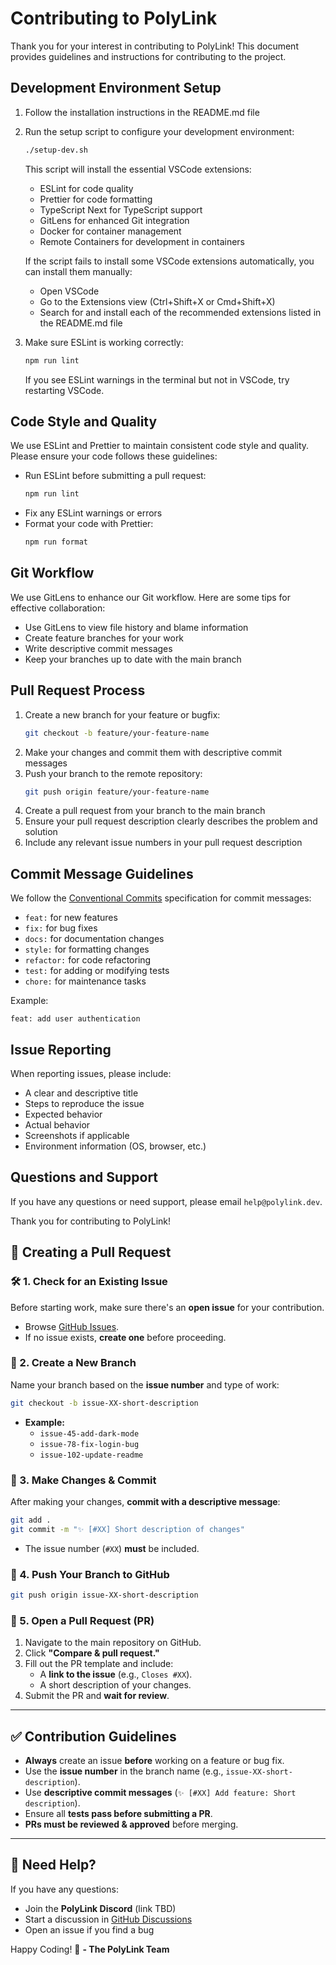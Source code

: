 # Contributing to PolyLink

Thank you for your interest in contributing to PolyLink! This document provides guidelines and instructions for contributing to the project.

## Development Environment Setup

1. Follow the installation instructions in the README.md file
2. Run the setup script to configure your development environment:

   ```sh
   ./setup-dev.sh
   ```

   This script will install the essential VSCode extensions:

   - ESLint for code quality
   - Prettier for code formatting
   - TypeScript Next for TypeScript support
   - GitLens for enhanced Git integration
   - Docker for container management
   - Remote Containers for development in containers

   If the script fails to install some VSCode extensions automatically, you can install them manually:

   - Open VSCode
   - Go to the Extensions view (Ctrl+Shift+X or Cmd+Shift+X)
   - Search for and install each of the recommended extensions listed in the README.md file

3. Make sure ESLint is working correctly:
   ```sh
   npm run lint
   ```
   If you see ESLint warnings in the terminal but not in VSCode, try restarting VSCode.

## Code Style and Quality

We use ESLint and Prettier to maintain consistent code style and quality. Please ensure your code follows these guidelines:

- Run ESLint before submitting a pull request:
  ```sh
  npm run lint
  ```
- Fix any ESLint warnings or errors
- Format your code with Prettier:
  ```sh
  npm run format
  ```

## Git Workflow

We use GitLens to enhance our Git workflow. Here are some tips for effective collaboration:

- Use GitLens to view file history and blame information
- Create feature branches for your work
- Write descriptive commit messages
- Keep your branches up to date with the main branch

## Pull Request Process

1. Create a new branch for your feature or bugfix:
   ```sh
   git checkout -b feature/your-feature-name
   ```
2. Make your changes and commit them with descriptive commit messages
3. Push your branch to the remote repository:
   ```sh
   git push origin feature/your-feature-name
   ```
4. Create a pull request from your branch to the main branch
5. Ensure your pull request description clearly describes the problem and solution
6. Include any relevant issue numbers in your pull request description

## Commit Message Guidelines

We follow the [Conventional Commits](https://www.conventionalcommits.org/) specification for commit messages:

- `feat:` for new features
- `fix:` for bug fixes
- `docs:` for documentation changes
- `style:` for formatting changes
- `refactor:` for code refactoring
- `test:` for adding or modifying tests
- `chore:` for maintenance tasks

Example:

```
feat: add user authentication
```

## Issue Reporting

When reporting issues, please include:

- A clear and descriptive title
- Steps to reproduce the issue
- Expected behavior
- Actual behavior
- Screenshots if applicable
- Environment information (OS, browser, etc.)

## Questions and Support

If you have any questions or need support, please email `help@polylink.dev`.

Thank you for contributing to PolyLink!

## 🔄 Creating a Pull Request

### 🛠 1. Check for an Existing Issue

Before starting work, make sure there's an **open issue** for your contribution.

- Browse [GitHub Issues](https://github.com/Castro19/LAEP-GPT/issues).
- If no issue exists, **create one** before proceeding.

### 🌱 2. Create a New Branch

Name your branch based on the **issue number** and type of work:

```sh
git checkout -b issue-XX-short-description
```

- **Example:**
  - `issue-45-add-dark-mode`
  - `issue-78-fix-login-bug`
  - `issue-102-update-readme`

### 💾 3. Make Changes & Commit

After making your changes, **commit with a descriptive message**:

```sh
git add .
git commit -m "✨ [#XX] Short description of changes"
```

- The issue number (`#XX`) **must** be included.

### 🚀 4. Push Your Branch to GitHub

```sh
git push origin issue-XX-short-description
```

### 🔄 5. Open a Pull Request (PR)

1. Navigate to the main repository on GitHub.
2. Click **"Compare & pull request."**
3. Fill out the PR template and include:
   - A **link to the issue** (e.g., `Closes #XX`).
   - A short description of your changes.
4. Submit the PR and **wait for review**.

---

## ✅ Contribution Guidelines

- **Always** create an issue **before** working on a feature or bug fix.
- Use the **issue number** in the branch name (e.g., `issue-XX-short-description`).
- Use **descriptive commit messages** (`✨ [#XX] Add feature: Short description`).
- Ensure all **tests pass before submitting a PR**.
- **PRs must be reviewed & approved** before merging.

---

## 💬 Need Help?

If you have any questions:

- Join the **PolyLink Discord** (link TBD)
- Start a discussion in [GitHub Discussions](https://github.com/PolyLink-OpenSource/PolyLink/discussions)
- Open an issue if you find a bug

Happy Coding! 🚀
**- The PolyLink Team**
